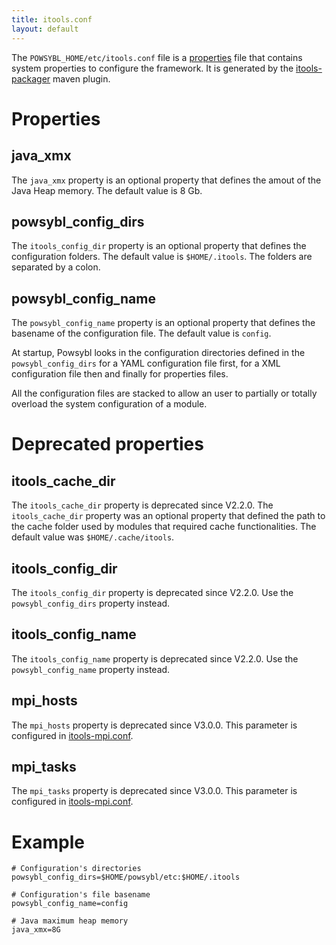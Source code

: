```yaml
---
title: itools.conf
layout: default
---
```


The `POWSYBL_HOME/etc/itools.conf` file is a [properties](https://en.wikipedia.org/wiki/.properties) file that contains
system properties to configure the framework. It is generated by the [itools-packager](../installation/itools-packager.md)
maven plugin.

# Properties

## java_xmx
The `java_xmx` property is an optional property that defines the amout of the Java Heap memory. The default value is 8 Gb.

## powsybl_config_dirs
The `itools_config_dir` property is an optional property that defines the configuration folders. The default
value is `$HOME/.itools`. The folders are separated by a colon.

## powsybl_config_name
The `powsybl_config_name` property is an optional property that defines the basename of the configuration file. The default
value is `config`.

At startup, Powsybl looks in the configuration directories defined in the `powsybl_config_dirs` for a YAML configuration
file first, for a XML configuration file then and finally for properties files.

All the configuration files are stacked to allow an user to partially or totally overload the system configuration of a
module.

# Deprecated properties

## itools_cache_dir
The `itools_cache_dir` property is deprecated since V2.2.0. The `itools_cache_dir` property was an optional property that
defined the path to the cache folder used by modules that required cache functionalities. The default value was
`$HOME/.cache/itools`.

## itools_config_dir
The `itools_config_dir` property is deprecated since V2.2.0. Use the `powsybl_config_dirs` property instead.

## itools_config_name
The `itools_config_name` property is deprecated since V2.2.0. Use the `powsybl_config_name` property instead. 

## mpi_hosts
The `mpi_hosts` property is deprecated since V3.0.0. This parameter is configured in [itools-mpi.conf](itools-mpi.md).

## mpi_tasks
The `mpi_tasks` property is deprecated since V3.0.0. This parameter is configured in [itools-mpi.conf](itools-mpi.md).

# Example
```properties
# Configuration's directories
powsybl_config_dirs=$HOME/powsybl/etc:$HOME/.itools

# Configuration's file basename
powsybl_config_name=config

# Java maximum heap memory
java_xmx=8G
```
